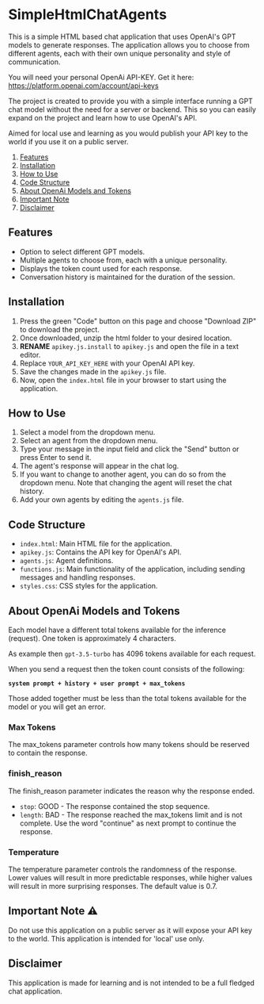 # SimpleHtmlChatAgents
This is a simple HTML based chat application that uses OpenAI's GPT models to generate responses. The application allows you to choose from different agents, each with their own unique personality and style of communication.

You will need your personal OpenAi API-KEY. Get it here: https://platform.openai.com/account/api-keys

The project is created to provide you with a simple interface running a GPT chat model without the need for a server or backend. This so you can easily expand on the project and learn how to use OpenAI's API.

Aimed for local use and learning as you would publish your API key to the world if you use it on a public server.

1. [Features](#features)
2. [Installation](#installation)
3. [How to Use](#how-to-use)
4. [Code Structure](#code-structure)
5. [About OpenAi Models and Tokens](#About-OpenAi-Models-and-Tokens)
6. [Important Note](#important-note-⚠️)
7. [Disclaimer](#disclaimer)

## Features
- Option to select different GPT models.
- Multiple agents to choose from, each with a unique personality.
- Displays the token count used for each response.
- Conversation history is maintained for the duration of the session.

## Installation
1. Press the green "Code" button on this page and choose "Download ZIP" to download the project.
2. Once downloaded, unzip the html folder to your desired location.
3. **RENAME** `apikey.js.install` to `apikey.js` and open the file in a text editor.
4. Replace `YOUR_API_KEY_HERE` with your OpenAI API key.
5. Save the changes made in the `apikey.js` file.
6. Now, open the `index.html` file in your browser to start using the application.

## How to Use

1. Select a model from the dropdown menu.
2. Select an agent from the dropdown menu.
3. Type your message in the input field and click the "Send" button or press Enter to send it.
4. The agent's response will appear in the chat log.
5. If you want to change to another agent, you can do so from the dropdown menu. Note that changing the agent will reset the chat history.
6. Add your own agents by editing the `agents.js` file.

## Code Structure

- `index.html`: Main HTML file for the application.
- `apikey.js`: Contains the API key for OpenAI's API.
- `agents.js`: Agent definitions.
- `functions.js`: Main functionality of the application, including sending messages and handling responses.
- `styles.css`: CSS styles for the application.

## About OpenAi Models and Tokens
Each model have a different total tokens available for the inference (request). One token is approximately 4 characters.

As example then `gpt-3.5-turbo` has 4096 tokens available for each request.

When you send a request then the token count consists of the following:

**`system prompt + history + user prompt + max_tokens`**

Those added together must be less than the total tokens available for the model or you will get an error.

### Max Tokens
The max_tokens parameter controls how many tokens should be reserved to contain the response.

### finish_reason
The finish_reason parameter indicates the reason why the response ended.
- `stop`: GOOD - The response contained the stop sequence.
- `length`: BAD - The response reached the max_tokens limit and is not complete. Use the word "continue" as next prompt to continue the response.

### Temperature
The temperature parameter controls the randomness of the response. Lower values will result in more predictable responses, while higher values will result in more surprising responses. The default value is 0.7.


## Important Note ⚠️

Do not use this application on a public server as it will expose your API key to the world. This application is intended for 'local' use only.

## Disclaimer

This application is made for learning and is not intended to be a full fledged chat application.